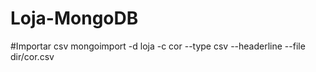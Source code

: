 # Loja-MongoDB
#Importar csv
 mongoimport -d loja -c cor --type csv --headerline --file dir/cor.csv

